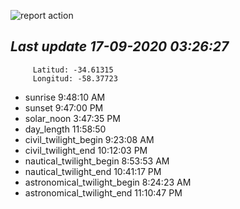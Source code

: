 ![report action](https://github.com/matiasz8/actions-for-reports/workflows/report%20action/badge.svg?branch=develop) 


## *****Last update 17-09-2020 03:26:27*****



		 Latitud: -34.61315
		 Longitud: -58.37723

 - sunrise 	 9:48:10 AM
 - sunset 	 9:47:00 PM
 - solar_noon 	 3:47:35 PM
 - day_length 	 11:58:50
 - civil_twilight_begin 	 9:23:08 AM
 - civil_twilight_end 	 10:12:03 PM
 - nautical_twilight_begin 	 8:53:53 AM
 - nautical_twilight_end 	 10:41:17 PM
 - astronomical_twilight_begin 	 8:24:23 AM
 - astronomical_twilight_end 	 11:10:47 PM
